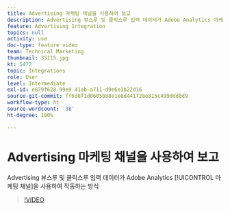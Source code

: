 ```yaml
---
title: Advertising 마케팅 채널을 사용하여 보고
description: Advertising 뷰스루 및 클릭스루 입력 데이터가 Adobe Analytics 마케팅 채널을 사용하여 작동하는 방식
feature: Advertising Integration
topics: null
activity: use
doc-type: feature video
team: Technical Marketing
thumbnail: 35115.jpg
kt: 5472
topic: Integrations
role: User
level: Intermediate
exl-id: e879f628-99e9-41ab-a711-d9e6e1b22d16
source-git-commit: ff6d8f1d0605b88e1e8d441f28e815c499ddd0d9
workflow-type: ht
source-wordcount: '38'
ht-degree: 100%

---
```


# Advertising 마케팅 채널을 사용하여 보고

Advertising 뷰스루 및 클릭스루 입력 데이터가 Adobe Analytics [!UICONTROL 마케팅 채널]을 사용하여 작동하는 방식

>[!VIDEO](https://video.tv.adobe.com/v/35115/?quality=12&learn=on)
